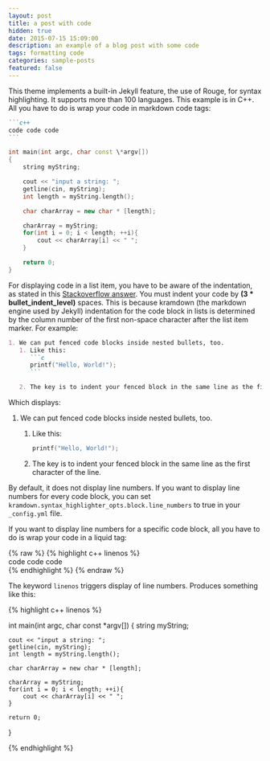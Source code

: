 ```yaml
---
layout: post
title: a post with code
hidden: true 
date: 2015-07-15 15:09:00
description: an example of a blog post with some code
tags: formatting code
categories: sample-posts
featured: false
---
```

This theme implements a built-in Jekyll feature, the use of Rouge, for syntax highlighting.
It supports more than 100 languages.
This example is in C++.
All you have to do is wrap your code in markdown code tags:

````markdown
```c++
code code code
```
````

```c++
int main(int argc, char const \*argv[])
{
    string myString;

    cout << "input a string: ";
    getline(cin, myString);
    int length = myString.length();

    char charArray = new char * [length];

    charArray = myString;
    for(int i = 0; i < length; ++i){
        cout << charArray[i] << " ";
    }

    return 0;
}
```

For displaying code in a list item, you have to be aware of the indentation, as stated in this [Stackoverflow answer](https://stackoverflow.com/questions/34987908/embed-a-code-block-in-a-list-item-with-proper-indentation-in-kramdown/38090598#38090598). You must indent your code by **(3 * bullet_indent_level)** spaces. This is because kramdown (the markdown engine used by Jekyll) indentation for the code block in lists is determined by the column number of the first non-space character after the list item marker. For example:

```markdown
1. We can put fenced code blocks inside nested bullets, too.
   1. Like this:
      ```c
      printf("Hello, World!");
      ```

   2. The key is to indent your fenced block in the same line as the first character of the line.
```

Which displays:

1. We can put fenced code blocks inside nested bullets, too.
   1. Like this:
      ```c
      printf("Hello, World!");
      ```

   2. The key is to indent your fenced block in the same line as the first character of the line.

By default, it does not display line numbers. If you want to display line numbers for every code block, you can set `kramdown.syntax_highlighter_opts.block.line_numbers` to true in your `_config.yml` file.

If you want to display line numbers for a specific code block, all you have to do is wrap your code in a liquid tag:

{% raw %}
{% highlight c++ linenos %}  <br/> code code code <br/> {% endhighlight %}
{% endraw %}

The keyword `linenos` triggers display of line numbers.
Produces something like this:

{% highlight c++ linenos %}

int main(int argc, char const \*argv[])
{
    string myString;

    cout << "input a string: ";
    getline(cin, myString);
    int length = myString.length();

    char charArray = new char * [length];

    charArray = myString;
    for(int i = 0; i < length; ++i){
        cout << charArray[i] << " ";
    }

    return 0;
}

{% endhighlight %}
